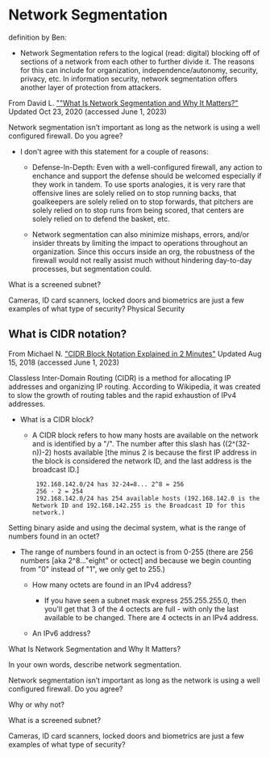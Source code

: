 # Network Segmentation

definition by Ben:

* Network Segmentation refers to the logical (read: digital) blocking off of sections of a network from each other to further divide it. The reasons for this can include for organization, independence/autonomy, security, privacy, etc. In information security, network segmentation offers another layer of protection from attackers. 

From David L. [""What Is Network Segmentation and Why It Matters?"](https://www.comptia.org/blog/security-awareness-training-network-segmentation) Updated Oct 23, 2020 (accessed June 1, 2023)


Network segmentation isn’t important as long as the network is using a well configured firewall. Do you agree? 

* I don't agree with this statement for a couple of reasons:

  * Defense-In-Depth: Even with a well-configured firewall, any action to enchance and support the defense should be welcomed especially if they work in tandem. To use sports analogies, it is very rare that offensive lines are solely relied on to stop running backs, that goalkeepers are solely relied on to stop forwards, that pitchers are solely relied on to stop runs from being scored, that centers are solely relied on to defend the basket, etc.

  * Network segmentation can also minimize mishaps, errors, and/or insider threats by limiting the impact to operations throughout an organization. Since this occurs inside an org, the robustness of the firewall would not really assist much without hindering day-to-day processes, but segmentation could.


What is a screened subnet?

Cameras, ID card scanners, locked doors and biometrics are just a few examples of what type of security? Physical Security

## What is CIDR notation?

From Michael N. ["CIDR Block Notation Explained in 2 Minutes"](https://medium.com/@ethicalentrepreneur/cidr-block-notation-explained-in-2-minutes-1010ec0dbc15) Updated Aug 15, 2018 (accessed June 1, 2023)

Classless Inter-Domain Routing (CIDR) is a method for allocating IP addresses and organizing IP routing. According to Wikipedia, it was created to slow the growth of routing tables and the rapid exhaustion of IPv4 addresses.



* What is a CIDR block?

  * A CIDR block refers to how many hosts are available on the network and is identified by a "/". The number after this slash has ((2^(32-n))-2) hosts available [the minus 2 is because the first IP address in the block is considered the network ID, and the last address is the broadcast ID.]

         192.168.142.0/24 has 32-24=8... 2^8 = 256
         256 - 2 = 254
         192.168.142.0/24 has 254 available hosts (192.168.142.0 is the Network ID and 192.168.142.255 is the Broadcast ID for this network.)

Setting binary aside and using the decimal system, what is the range of numbers found in an octet? 

* The range of numbers found in an octect is from 0-255 (there are 256 numbers [aka 2^8..."eight" or octect] and because we begin counting from "0" instead of "1", we only get to 255.)

  * How many octets are found in an IPv4 address? 

    * If you have seen a subnet mask express 255.255.255.0, then you'll get that 3 of the 4 octects are full - with only the last available to be changed. There are 4 octects in an IPv4 address.

  * An IPv6 address?


What Is Network Segmentation and Why It Matters?

In your own words, describe network segmentation.

Network segmentation isn’t important as long as the network is using a well configured firewall. Do you agree? 

Why or why not?

What is a screened subnet?

Cameras, ID card scanners, locked doors and biometrics are just a few examples of what type of security?